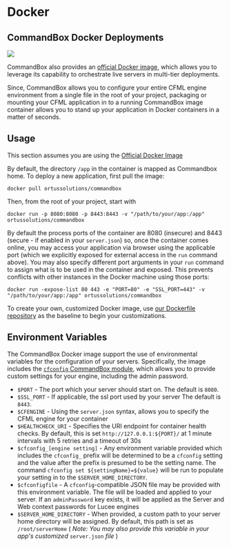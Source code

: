# Docker

## CommandBox Docker Deployments

![](../images/docker.png)

CommandBox also provides an [official Docker image](https://hub.docker.com/r/ortussolutions/commandbox/), which allows you to leverage its capability to orchestrate live servers in multi-tier deployments.

Since, CommandBox allows you to configure your entire CFML engine environment from a single file in the root of your project, packaging or mounting your CFML application in to a running CommandBox image container allows you to stand up your application in Docker containers in a matter of seconds.

## Usage

This section assumes you are using the [Official Docker Image](https://hub.docker.com/r/ortussolutions/commandbox/)

By default, the directory `/app` in the container is mapped as Commandbox home. To deploy a new application, first pull the image:

```
docker pull ortussolutions/commandbox
```

Then, from the root of your project, start with

```
docker run -p 8080:8080 -p 8443:8443 -v "/path/to/your/app:/app" ortussolutions/commandbox
```

By default the process ports of the container are 8080 (insecure) and 8443 (secure - if enabled in your `server.json`) so, once the container comes online, you may access your application via browser using the applicable port (which we explicitly exposed for external access in the `run` command above). You may also specify different port arguments in your `run` command to assign what is to be used in the container and exposed. This prevents conflicts with other instances in the Docker machine using those ports:

```
docker run -expose-list 80 443 -e "PORT=80" -e "SSL_PORT=443" -v "/path/to/your/app:/app" ortussolutions/commandbox
```

To create your own, customized Docker image, use [our Dockerfile repository](https://github.com/Ortus-Solutions/docker-commandbox) as the baseline to begin your customizations.

## Environment Variables

The CommandBox Docker image support the use of environmental variables for the configuration of your servers. Specifically, the image includes the [`cfconfig` CommandBox module](https://www.forgebox.io/view/commandbox-cfconfig), which allows you to provide custom settings for your engine, including the admin password.

* `$PORT` - The port which your server should start on. The default is `8080`.
* `$SSL_PORT` - If applicable, the ssl port used by your server The default is `8443`.
* `$CFENGINE` - Using the `server.json` syntax, allows you to specify the CFML engine for your container
* `$HEALTHCHECK_URI` - Specifies the URI endpoint for container health checks. By default, this is set `http://127.0.0.1:${PORT}/` at 1 minute intervals with 5 retries and a timeout of 30s
* `$cfconfig_[engine setting]` - Any environment variable provided which includes the `cfconfig_` prefix will be determined to be a `cfconfig` setting and the value after the prefix is presumed to be the setting name. The command `cfconfig set ${settingName}=${value}` will be run to populate your setting in to the `$SERVER_HOME_DIRECTORY`.
* `$cfconfigfile` - A `cfconfig`-compatible JSON file may be provided with this environment variable. The file will be loaded and applied to your server. If an `adminPassword` key exists, it will be applied as the Server and Web context passwords for Lucee engines
* `$SERVER_HOME_DIRECTORY` - When provided, a custom path to your server home directory will be assigned. By default, this path is set as `/root/serverHome` ( _Note: You may also provide this variable in your app's customized_ `server.json` _file_ )
